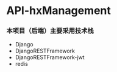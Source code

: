 # API-hxManagement
### 本项目（后端）主要采用技术栈
+ Django
+ DjangoRESTFramework
+ DjangoRESTFramework-jwt
+ redis
